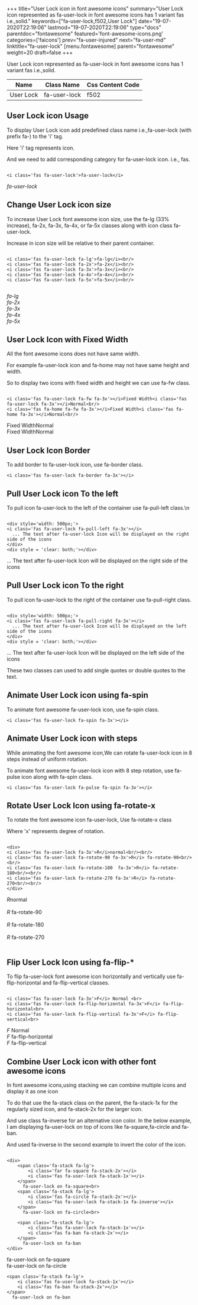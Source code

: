 +++
title="User Lock icon in font awesome icons"
summary="User Lock icon represented as fa-user-lock in font awesome icons has 1 variant fas i.e.,solid."
keywords=["fa-user-lock,f502,User Lock"]
date="19-07-2020T22:19:06"
lastmod="19-07-2020T22:19:06"
type="docs"
parentdoc="fontawesome"
featured='font-awesome-icons.png'
categories=['faicons']
prev="fa-user-injured"
next="fa-user-md"
linktitle="fa-user-lock"
[menu.fontawesome]
parent="fontawesome"
weight=20
draft=false
+++


User Lock icon represented as fa-user-lock in font awesome icons has 1 variant fas i.e.,solid.

<div class='table-responsive'><table class='table'><thead><tr><th>Name</th><th>Class Name</th><th>Css Content Code</th></tr></thead><tbody><tr><td>User Lock</td><td>fa-user-lock</td><td>f502</td></tr></tbody></table></div>



## User Lock icon Usage

To display User Lock icon add predefined class name i.e.,fa-user-lock (with prefix fa-) to the 'i' tag.

Here 'i' tag represents icon.

And we need to add corresponding category for fa-user-lock icon. i.e., fas.


```

<i class='fas fa-user-lock'>fa-user-lock</i>
```

<i class='fas fa-user-lock'>fa-user-lock</i>




## Change User Lock icon size
To increase User Lock font awesome icon size, use the fa-lg (33% increase), fa-2x, fa-3x, fa-4x, or fa-5x classes along with icon class fa-user-lock.

Increase in icon size will be relative to their parent container. 

```

<i class='fas fa-user-lock fa-lg'>fa-lg</i><br/>
<i class='fas fa-user-lock fa-2x'>fa-2x</i><br/>
<i class='fas fa-user-lock fa-3x'>fa-3x</i><br/>
<i class='fas fa-user-lock fa-4x'>fa-4x</i><br/>
<i class='fas fa-user-lock fa-5x'>fa-5x</i><br/>
            
```

<i class='fas fa-user-lock fa-lg'>fa-lg</i><br/>
<i class='fas fa-user-lock fa-2x'>fa-2x</i><br/>
<i class='fas fa-user-lock fa-3x'>fa-3x</i><br/>
<i class='fas fa-user-lock fa-4x'>fa-4x</i><br/>
<i class='fas fa-user-lock fa-5x'>fa-5x</i><br/>
            



## User Lock Icon with Fixed Width 

All the font awesome icons does not have same width.

For example fa-user-lock icon and fa-home may not have same height and width.

So to display two icons with fixed width and height we can use fa-fw class.


```

<i class='fas fa-user-lock fa-fw fa-3x'></i>Fixed Width<i class='fas fa-user-lock fa-3x'></i>Normal<br/>
<i class='fas fa-home fa-fw fa-3x'></i>Fixed Width<i class='fas fa-home fa-3x'></i>Normal<br/>
```

<i class='fas fa-user-lock fa-fw fa-3x'></i>Fixed Width<i class='fas fa-user-lock fa-3x'></i>Normal<br/>
<i class='fas fa-home fa-fw fa-3x'></i>Fixed Width<i class='fas fa-home fa-3x'></i>Normal<br/>



## User Lock Icon Border 

To add border to fa-user-lock icon, use fa-border class.


```
<i class='fas fa-user-lock fa-border fa-3x'></i>

```
<i class='fas fa-user-lock fa-border fa-3x'></i>





## Pull User Lock icon To the left

To pull icon fa-user-lock to the left of the container use fa-pull-left class.\n

```

<div style='width: 500px;'>
<i class='fas fa-user-lock fa-pull-left fa-3x'></i>
  ... The text after fa-user-lock Icon will be displayed on the right side of the icons
</div>
<div style = 'clear: both;'></div>
```

<div style='width: 500px;'>
<i class='fas fa-user-lock fa-pull-left fa-3x'></i>
  ... The text after fa-user-lock Icon will be displayed on the right side of the icons
</div>
<div style = 'clear: both;'></div>




## Pull User Lock icon To the right
To pull icon fa-user-lock to the right of the container use fa-pull-right class.

```

<div style='width: 500px;'>
<i class='fas fa-user-lock fa-pull-right fa-3x'></i>
  ... The text after fa-user-lock Icon will be displayed on the left side of the icons
</div>
<div style = 'clear: both;'></div>
```

<div style='width: 500px;'>
<i class='fas fa-user-lock fa-pull-right fa-3x'></i>
  ... The text after fa-user-lock Icon will be displayed on the left side of the icons
</div>
<div style = 'clear: both;'></div>

These two classes can used to add single quotes or double quotes to the text.


## Animate User Lock icon using fa-spin
To animate font awesome fa-user-lock icon, use fa-spin class.

```
<i class='fas fa-user-lock fa-spin fa-3x'></i>
```
<i class='fas fa-user-lock fa-spin fa-3x'></i>




## Animate User Lock icon with steps
While animating the font awesome icon,We can rotate fa-user-lock icon in 8 steps instead of uniform rotation.

To animate font awesome fa-user-lock icon with 8 step rotation, use fa-pulse icon along with fa-spin class.


```
<i class='fas fa-user-lock fa-pulse fa-spin fa-3x'></i>

```
<i class='fas fa-user-lock fa-pulse fa-spin fa-3x'></i>





## Rotate User Lock Icon using fa-rotate-x
To rotate the font awesome icon fa-user-lock, Use fa-rotate-x class

Where 'x' represents degree of rotation.


```

<div>
<i class='fas fa-user-lock fa-3x'>R</i>normal<br/><br/>
<i class='fas fa-user-lock fa-rotate-90 fa-3x'>R</i> fa-rotate-90<br/><br/> 
<i class='fas fa-user-lock fa-rotate-180  fa-3x'>R</i> fa-rotate-180<br/><br/> 
<i class='fas fa-user-lock fa-rotate-270 fa-3x'>R</i> fa-rotate-270<br/><br/>
</div>
```

<div>
<i class='fas fa-user-lock fa-3x'>R</i>normal<br/><br/>
<i class='fas fa-user-lock fa-rotate-90 fa-3x'>R</i> fa-rotate-90<br/><br/> 
<i class='fas fa-user-lock fa-rotate-180  fa-3x'>R</i> fa-rotate-180<br/><br/> 
<i class='fas fa-user-lock fa-rotate-270 fa-3x'>R</i> fa-rotate-270<br/><br/>
</div>




## Flip User Lock Icon using fa-flip-*
To flip fa-user-lock font awesome icon horizontally and vertically use fa-flip-horizontal and fa-flip-vertical classes. 

```

<i class='fas fa-user-lock fa-3x'>F</i> Normal <br>
<i class='fas fa-user-lock fa-flip-horizontal fa-3x'>F</i> fa-flip-horizontal<br>
<i class='fas fa-user-lock fa-flip-vertical fa-3x'>F</i> fa-flip-vertical<br>
```

<i class='fas fa-user-lock fa-3x'>F</i> Normal <br>
<i class='fas fa-user-lock fa-flip-horizontal fa-3x'>F</i> fa-flip-horizontal<br>
<i class='fas fa-user-lock fa-flip-vertical fa-3x'>F</i> fa-flip-vertical<br>




## Combine User Lock icon with other font awesome icons
In font awesome icons,using stacking we can combine multiple icons and display it as one icon 

To do that use the fa-stack class on the parent, the fa-stack-1x for the regularly sized icon, and fa-stack-2x for the larger icon.

And use class fa-inverse for an alternative icon color. 
In the below example, I am displaying fa-user-lock on top of icons like fa-square,fa-circle and fa-ban.

And used fa-inverse in the second example to invert the color of the icon.

```

<div>
    <span class='fa-stack fa-lg'>
        <i class='far fa-square fa-stack-2x'></i>
        <i class='fas fa-user-lock fa-stack-1x'></i>
    </span>
      fa-user-lock on fa-square<br>
    <span class='fa-stack fa-lg'>
        <i class='fas fa-circle fa-stack-2x'></i>
        <i class='fas fa-user-lock fa-stack-1x fa-inverse'></i>
    </span>
      fa-user-lock on fa-circle<br>

    <span class='fa-stack fa-lg'>
        <i class='fas fa-user-lock fa-stack-1x'></i>
        <i class='fas fa-ban fa-stack-2x'></i>
    </span>
      fa-user-lock on fa-ban
</div>
```

<div>
    <span class='fa-stack fa-lg'>
        <i class='far fa-square fa-stack-2x'></i>
        <i class='fas fa-user-lock fa-stack-1x'></i>
    </span>
      fa-user-lock on fa-square<br>
    <span class='fa-stack fa-lg'>
        <i class='fas fa-circle fa-stack-2x'></i>
        <i class='fas fa-user-lock fa-stack-1x fa-inverse'></i>
    </span>
      fa-user-lock on fa-circle<br>

    <span class='fa-stack fa-lg'>
        <i class='fas fa-user-lock fa-stack-1x'></i>
        <i class='fas fa-ban fa-stack-2x'></i>
    </span>
      fa-user-lock on fa-ban
</div>






